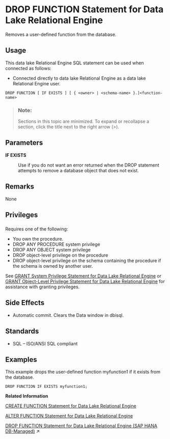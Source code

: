 <!-- loiod42de2d8355a4762b5a47e810d55653f -->

# DROP FUNCTION Statement for Data Lake Relational Engine

Removes a user-defined function from the database.



<a name="loiod42de2d8355a4762b5a47e810d55653f__section_azh_5fj_znb"/>

## Usage

This data lake Relational Engine SQL statement can be used when connected as follows:

-   Connected directly to data lake Relational Engine as a data lake Relational Engine user.



```
DROP FUNCTION [ IF EXISTS ] [ { <owner> | <schema-name> }.]<function-name> 
```



> ### Note:  
> Sections in this topic are minimized. To expand or recollapse a section, click the title next to the right arrow \(*\>*\).



<a name="loiod42de2d8355a4762b5a47e810d55653f__drop_function_param1"/>

## Parameters


<dl>
<dt><b>

IF EXISTS

</b></dt>
<dd>

Use if you do not want an error returned when the DROP statement attempts to remove a database object that does not exist.



</dd>
</dl>



<a name="loiod42de2d8355a4762b5a47e810d55653f__drop_function_remarks1"/>

## Remarks

None



<a name="loiod42de2d8355a4762b5a47e810d55653f__drop_function_priv1"/>

## Privileges



### 

Requires one of the following:

-   You own the procedure.
-   DROP ANY PROCEDURE system privilege
-   DROP ANY OBJECT system privilege
-   DROP object-level privilege on the procedure
-   DROP object-level privilege on the schema containing the procedure if the schema is owned by another user.

See [GRANT System Privilege Statement for Data Lake Relational Engine](grant-system-privilege-statement-for-data-lake-relational-engine-a3dfcb0.md) or [GRANT Object-Level Privilege Statement for Data Lake Relational Engine](grant-object-level-privilege-statement-for-data-lake-relational-engine-a3e154f.md) for assistance with granting privileges.



<a name="loiod42de2d8355a4762b5a47e810d55653f__drop_function_side_effects1"/>

## Side Effects

-   Automatic commit. Clears the Data window in dbisql.



<a name="loiod42de2d8355a4762b5a47e810d55653f__drop_function_standards1"/>

## Standards

-   SQL – ISO/ANSI SQL compliant



<a name="loiod42de2d8355a4762b5a47e810d55653f__drop_function_examples"/>

## Examples

This example drops the user-defined function myfunction1 if it exists from the database.

```
DROP FUNCTION IF EXISTS myfunction1;
```

**Related Information**  


[CREATE FUNCTION Statement for Data Lake Relational Engine](create-function-statement-for-data-lake-relational-engine-a61796c.md "Creates a user-defined function in the database. A function can be created for another user by specifying an owner name. Subject to permissions, a user-defined function can be used in exactly the same way as other non-aggregate functions.")

[ALTER FUNCTION Statement for Data Lake Relational Engine](alter-function-statement-for-data-lake-relational-engine-a61280a.md "Modifies an existing function. Include the entire modified function in the ALTER FUNCTION statement.")

[DROP FUNCTION Statement for Data Lake Relational Engine (SAP HANA DB-Managed)](https://help.sap.com/viewer/a898e08b84f21015969fa437e89860c8/2024_3_QRC/en-US/58c58a93e1de4d409e3776c4b92790e1.html "Removes a user-defined function from the database.") :arrow_upper_right:


